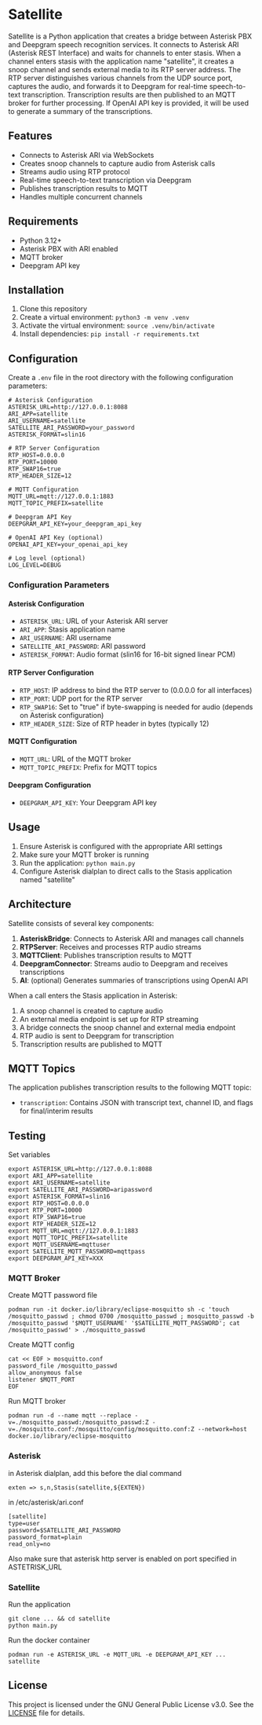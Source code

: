 # Satellite

Satellite is a Python application that creates a bridge between Asterisk PBX and Deepgram speech recognition services. It connects to Asterisk ARI (Asterisk REST Interface) and waits for channels to enter stasis. When a channel enters stasis with the application name "satellite", it creates a snoop channel and sends external media to its RTP server address. The RTP server distinguishes various channels from the UDP source port, captures the audio, and forwards it to Deepgram for real-time speech-to-text transcription. Transcription results are then published to an MQTT broker for further processing.
If OpenAI API key is provided, it will be used to generate a summary of the transcriptions.

## Features

- Connects to Asterisk ARI via WebSockets
- Creates snoop channels to capture audio from Asterisk calls
- Streams audio using RTP protocol
- Real-time speech-to-text transcription via Deepgram
- Publishes transcription results to MQTT
- Handles multiple concurrent channels

## Requirements

- Python 3.12+
- Asterisk PBX with ARI enabled
- MQTT broker
- Deepgram API key

## Installation

1. Clone this repository
2. Create a virtual environment: `python3 -m venv .venv`
3. Activate the virtual environment: `source .venv/bin/activate`
4. Install dependencies: `pip install -r requirements.txt`

## Configuration

Create a `.env` file in the root directory with the following configuration parameters:

```
# Asterisk Configuration
ASTERISK_URL=http://127.0.0.1:8088
ARI_APP=satellite
ARI_USERNAME=satellite
SATELLITE_ARI_PASSWORD=your_password
ASTERISK_FORMAT=slin16

# RTP Server Configuration
RTP_HOST=0.0.0.0
RTP_PORT=10000
RTP_SWAP16=true
RTP_HEADER_SIZE=12

# MQTT Configuration
MQTT_URL=mqtt://127.0.0.1:1883
MQTT_TOPIC_PREFIX=satellite

# Deepgram API Key
DEEPGRAM_API_KEY=your_deepgram_api_key

# OpenAI API Key (optional)
OPENAI_API_KEY=your_openai_api_key

# Log level (optional)
LOG_LEVEL=DEBUG
```

### Configuration Parameters

#### Asterisk Configuration
- `ASTERISK_URL`: URL of your Asterisk ARI server
- `ARI_APP`: Stasis application name
- `ARI_USERNAME`: ARI username
- `SATELLITE_ARI_PASSWORD`: ARI password
- `ASTERISK_FORMAT`: Audio format (slin16 for 16-bit signed linear PCM)

#### RTP Server Configuration
- `RTP_HOST`: IP address to bind the RTP server to (0.0.0.0 for all interfaces)
- `RTP_PORT`: UDP port for the RTP server
- `RTP_SWAP16`: Set to "true" if byte-swapping is needed for audio (depends on Asterisk configuration)
- `RTP_HEADER_SIZE`: Size of RTP header in bytes (typically 12)

#### MQTT Configuration
- `MQTT_URL`: URL of the MQTT broker
- `MQTT_TOPIC_PREFIX`: Prefix for MQTT topics

#### Deepgram Configuration
- `DEEPGRAM_API_KEY`: Your Deepgram API key

## Usage

1. Ensure Asterisk is configured with the appropriate ARI settings
2. Make sure your MQTT broker is running
3. Run the application: `python main.py`
4. Configure Asterisk dialplan to direct calls to the Stasis application named "satellite"

## Architecture

Satellite consists of several key components:

1. **AsteriskBridge**: Connects to Asterisk ARI and manages call channels
2. **RTPServer**: Receives and processes RTP audio streams
3. **MQTTClient**: Publishes transcription results to MQTT
4. **DeepgramConnector**: Streams audio to Deepgram and receives transcriptions
5. **AI**: (optional) Generates summaries of transcriptions using OpenAI API

When a call enters the Stasis application in Asterisk:
1. A snoop channel is created to capture audio
2. An external media endpoint is set up for RTP streaming
3. A bridge connects the snoop channel and external media endpoint
4. RTP audio is sent to Deepgram for transcription
5. Transcription results are published to MQTT

## MQTT Topics

The application publishes transcription results to the following MQTT topic:
- `transcription`: Contains JSON with transcript text, channel ID, and flags for final/interim results

## Testing

Set variables
```
export ASTERISK_URL=http://127.0.0.1:8088
export ARI_APP=satellite
export ARI_USERNAME=satellite
export SATELLITE_ARI_PASSWORD=aripassword
export ASTERISK_FORMAT=slin16
export RTP_HOST=0.0.0.0
export RTP_PORT=10000
export RTP_SWAP16=true
export RTP_HEADER_SIZE=12
export MQTT_URL=mqtt://127.0.0.1:1883
export MQTT_TOPIC_PREFIX=satellite
export MQTT_USERNAME=mqttuser
export SATELLITE_MQTT_PASSWORD=mqttpass
export DEEPGRAM_API_KEY=XXX
```

### MQTT Broker

Create MQTT password file
```
podman run -it docker.io/library/eclipse-mosquitto sh -c 'touch /mosquitto_passwd ; chmod 0700 /mosquitto_passwd ; mosquitto_passwd -b /mosquitto_passwd '$MQTT_USERNAME' '$SATELLITE_MQTT_PASSWORD'; cat /mosquitto_passwd' > ./mosquitto_passwd
```
Create MQTT config
```
cat << EOF > mosquitto.conf
password_file /mosquitto_passwd
allow_anonymous false
listener $MQTT_PORT
EOF
```
Run MQTT broker
```
podman run -d --name mqtt --replace -v=./mosquitto_passwd:/mosquitto_passwd:Z -v=./mosquitto.conf:/mosquitto/config/mosquitto.conf:Z --network=host docker.io/library/eclipse-mosquitto
```

### Asterisk

in Asterisk dialplan, add this before the dial command
```
exten => s,n,Stasis(satellite,${EXTEN})
```
in /etc/asterisk/ari.conf
```
[satellite]
type=user
password=$SATELLITE_ARI_PASSWORD
password_format=plain
read_only=no
```
Also make sure that asterisk http server is enabled on port specified in ASTETRISK_URL

### Satellite

Run the application
```
git clone ... && cd satellite
python main.py
```

Run the docker container
```
podman run -e ASTERISK_URL -e MQTT_URL -e DEEPGRAM_API_KEY ... satellite
```

## License
This project is licensed under the GNU General Public License v3.0. See the [LICENSE](LICENSE) file for details.
